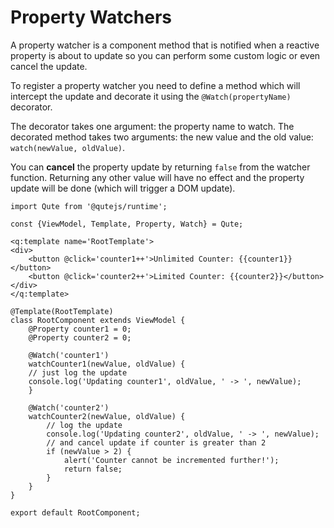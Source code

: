 
# Property Watchers

A property watcher is a component method that is notified when a reactive property is about to update so you can perform some custom logic or even cancel the update.

To register a property watcher you need to define a method which will intercept the update and decorate it using the `@Watch(propertyName)` decorator.

The decorator takes one argument: the property name to watch. The decorated method takes two arguments: the new value and the old value: `watch(newValue, oldValue)`.

You can **cancel** the property update by returning `false` from the watcher function. Returning any other value will have no effect and the property update will be done (which will trigger a DOM update).

```jsq
import Qute from '@qutejs/runtime';

const {ViewModel, Template, Property, Watch} = Qute;

<q:template name='RootTemplate'>
<div>
	<button @click='counter1++'>Unlimited Counter: {{counter1}}</button>
	<button @click='counter2++'>Limited Counter: {{counter2}}</button>
</div>
</q:template>

@Template(RootTemplate)
class RootComponent extends ViewModel {
    @Property counter1 = 0;
    @Property counter2 = 0;

    @Watch('counter1')
    watchCounter1(newValue, oldValue) {
	// just log the update
	console.log('Updating counter1', oldValue, ' -> ', newValue);
    }

    @Watch('counter2')
    watchCounter2(newValue, oldValue) {
        // log the update
        console.log('Updating counter2', oldValue, ' -> ', newValue);
        // and cancel update if counter is greater than 2
        if (newValue > 2) {
            alert('Counter cannot be incremented further!');
            return false;
        }
    }
}

export default RootComponent;
```
